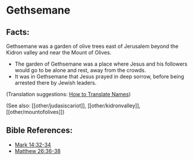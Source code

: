 # Gethsemane #

## Facts: ##

Gethsemane was a garden of olive trees east of Jerusalem beyond the Kidron valley and near the Mount of Olives.

* The garden of Gethsemane was a place where Jesus and his followers would go to be alone and rest, away from the crowds.
* It was in Gethsemane that Jesus prayed in deep sorrow, before being arrested there by Jewish leaders.

(Translation suggestions: [How to Translate Names](en/ta-vol1/translate/man/translate-names))

(See also: [[other/judasiscariot]], [[other/kidronvalley]], [[other/mountofolives]])

## Bible References: ##

* [Mark 14:32-34](en/tn/mrk/help/14/32)
* [Matthew 26:36-38](en/tn/mat/help/26/36)